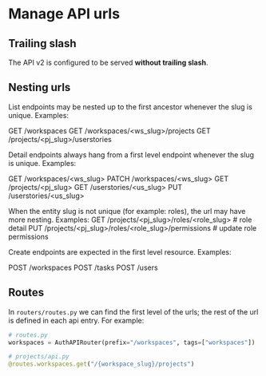 # Manage API urls

## Trailing slash

The API v2 is configured to be served **without trailing slash**.

## Nesting urls

List endpoints may be nested up to the first ancestor whenever the slug is unique. Examples:

GET /workspaces
GET /workspaces/<ws_slug>/projects
GET /projects/<pj_slug>/userstories

Detail endpoints always hang from a first level endpoint whenever the slug is unique. Examples:

GET   /workspaces/<ws_slug>
PATCH /workspaces/<ws_slug>
GET   /projects/<pj_slug>
GET   /userstories/<us_slug>
PUT   /userstories/<us_slug>

When the entity slug is not unique (for example: roles), the url may have more nesting. Examples:
GET   /projects/<pj_slug>/roles/<role_slug>              # role detail
PUT   /projects/<pj_slug>/roles/<role_slug>/permissions  # update role permissions

Create endpoints are expected in the first level resource. Examples:

POST /workspaces
POST /tasks
POST /users

## Routes

In `routers/routes.py` we can find the first level of the urls; the rest of the url is defined in each api entry. For example:

```python
# routes.py
workspaces = AuthAPIRouter(prefix="/workspaces", tags=["workspaces"])

# projects/api.py
@routes.workspaces.get("/{workspace_slug}/projects")
```
